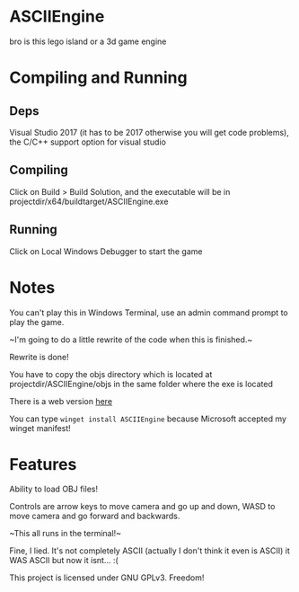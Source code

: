 # ASCIIEngine
bro is this lego island or a 3d game engine
# Compiling and Running
## Deps
Visual Studio 2017 (it has to be 2017 otherwise you will get code problems), the C/C++ support option for visual studio
## Compiling
Click on Build > Build Solution, and the executable will be in projectdir/x64/buildtarget/ASCIIEngine.exe
## Running
Click on Local Windows Debugger to start the game
# Notes
You can't play this in Windows Terminal, use an admin command prompt to play the game.

~I'm going to do a little rewrite of the code when this is finished.~

Rewrite is done!

You have to copy the objs directory which is located at projectdir/ASCIIEngine/objs in the same folder where the exe is located

There is a web version [here](https://hdfsyu.itch.io/ASCIIEngine)

You can type `winget install ASCIIEngine` because Microsoft accepted my winget manifest!
# Features
Ability to load OBJ files!

Controls are arrow keys to move camera and go up and down, WASD to move camera and go forward and backwards.

~This all runs in the terminal!~

Fine, I lied. It's not completely ASCII (actually I don't think it even is ASCII) it WAS ASCII but now it isnt... :(

This project is licensed under GNU GPLv3. Freedom!
